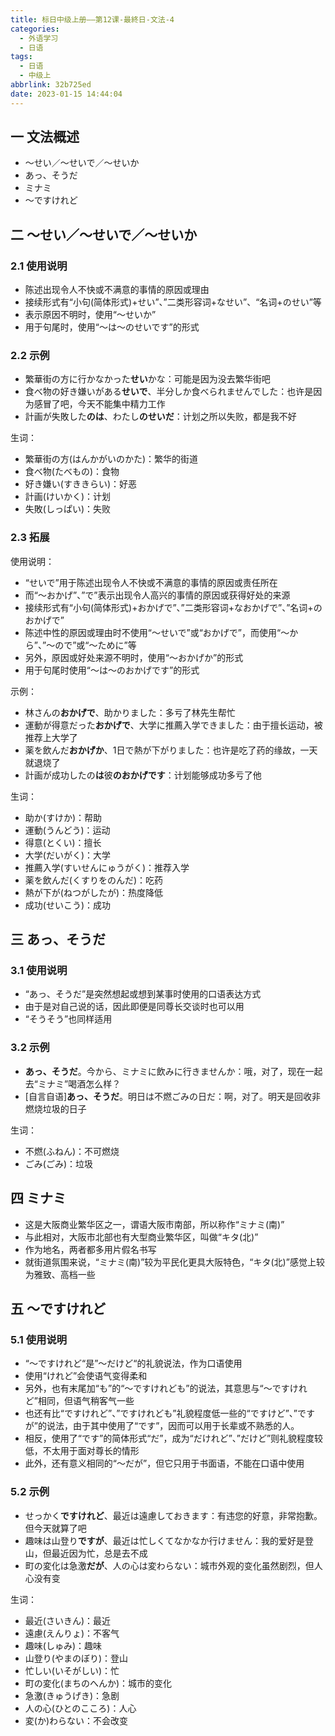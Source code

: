 ```yaml
---
title: 标日中级上册——第12课-最終日-文法-4
categories:
  - 外语学习
  - 日语
tags:
  - 日语
  - 中级上
abbrlink: 32b725ed
date: 2023-01-15 14:44:04
---
```

## 一 文法概述

* ～せい／～せいで／～せいか
* あっ、そうだ
* ミナミ
* ～ですけれど

<!--more-->

## 二 ～せい／～せいで／～せいか

### 2.1 使用说明

* 陈述出现令人不快或不满意的事情的原因或理由
* 接续形式有“小句(简体形式)+せい”、”二类形容词+なせい”、“名词+のせい”等
* 表示原因不明时，使用“～せいか”
* 用于句尾时，使用“～は～のせいです”的形式

### 2.2 示例

* 繁華街の方に行かなかった**せい**かな：可能是因为没去繁华街吧
* 食べ物の好き嫌いがある**せいで**、半分しか食べられませんでした：也许是因为感冒了吧，今天不能集中精力工作
* 計画が失敗した**のは**、わたし**のせいだ**：计划之所以失败，都是我不好

生词：

* 繁華街の方(はんかがいのかた)：繁华的街道
* 食べ物(たべもの)：食物
* 好き嫌い(すききらい)：好恶
* 計画(けいかく)：计划
* 失敗(しっぱい)：失败

### 2.3 拓展

使用说明：

* “せいで”用于陈述出现令人不快或不满意的事情的原因或责任所在
* 而“～おかげ”、”で”表示出现令人高兴的事情的原因或获得好处的来源
* 接续形式有“小句(简体形式)+おかげで”、”二类形容词+なおかげで”、”名词+のおかげで”
* 陈述中性的原因或理由时不使用“～せいで”或“おかげで”，而使用“～から”、”～ので”或“～ために”等
* 另外，原因或好处来源不明时，使用“～おかげか”的形式
* 用于句尾时使用“～は～のおかげです”的形式

示例：

* 林さんの**おかげで**、助かりました：多亏了林先生帮忙
* 運動が得意だった**おかげで**、大学に推薦入学できました：由于擅长运动，被推荐上大学了
* 薬を飲んだ**おかげか**、1日で熱が下がりました：也许是吃了药的缘故，一天就退烧了
* 計画が成功したの**は**彼**のおかげです**：计划能够成功多亏了他

生词：

* 助か(すけか)：帮助
* 運動(うんどう)：运动
* 得意(とくい)：擅长
* 大学(だいがく)：大学
* 推薦入学(すいせんにゅうがく)：推荐入学
* 薬を飲んだ(くすりをのんだ)：吃药
* 熱が下が(ねつがしたが)：热度降低
* 成功(せいこう)：成功

## 三 あっ、そうだ

### 3.1 使用说明

* “あっ、そうだ”是突然想起或想到某事时使用的口语表达方式
* 由于是对自己说的话，因此即便是同尊长交谈时也可以用
* “そうそう”也同样适用

### 3.2 示例

* **あっ、そうだ**。今から、ミナミに飲みに行きませんか：哦，对了，现在一起去“ミナミ”喝酒怎么样？
* [自言自语]**あっ、そうだ**。明日は不燃ごみの日だ：啊，对了。明天是回收非燃烧垃圾的日子

生词：

* 不燃(ふねん)：不可燃烧
* ごみ(ごみ)：垃圾

## 四 ミナミ

* 这是大阪商业繁华区之一，谓语大阪市南部，所以称作“ミナミ(南)”
* 与此相对，大阪市北部也有大型商业繁华区，叫做“キタ(北)”
* 作为地名，两者都多用片假名书写
* 就街道氛围来说，“ミナミ(南)”较为平民化更具大阪特色，“キタ(北)”感觉上较为雅致、高档一些

## 五 ～ですけれど

### 5.1 使用说明

* “～ですけれど“是”～だけど“的礼貌说法，作为口语使用
* 使用“けれど”会使语气变得柔和
* 另外，也有末尾加“も”的“～ですけれども”的说法，其意思与“～ですけれど”相同，但语气稍客气一些
* 也还有比“ですけれど”、”ですけれども”礼貌程度低一些的“ですけど”、”ですが”的说法，由于其中使用了“です”，因而可以用于长辈或不熟悉的人。
* 相反，使用了“です”的简体形式“だ”，成为“だけれど”、”だけど”则礼貌程度较低，不太用于面对尊长的情形
* 此外，还有意义相同的“～だが”，但它只用于书面语，不能在口语中使用

### 5.2 示例

* せっかく**ですけれど**、最近は遠慮しておきます：有违您的好意，非常抱歉。但今天就算了吧
* 趣味は山登り**ですが**、最近は忙しくてなかなか行けません：我的爱好是登山，但最近因为忙，总是去不成
* 町の変化は急激**だが**、人の心は変わらない：城市外观的变化虽然剧烈，但人心没有变

生词：

* 最近(さいきん)：最近
* 遠慮(えんりょ)：不客气
* 趣味(しゅみ)：趣味
* 山登り(やまのぼり)：登山
* 忙しい(いそがしい)：忙
* 町の変化(まちのへんか)：城市的变化
* 急激(きゅうげき)：急剧
* 人の心(ひとのこころ)：人心
* 変(か)わらない：不会改变